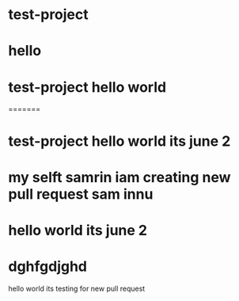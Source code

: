 
# test-project



hello
=======

# test-project hello world 
=======
# test-project hello world   its june 2

my selft samrin iam creating new pull request  sam innu 
=======

hello world its june 2 
=======

dghfgdjghd
=======
hello world its testing for new pull request 




